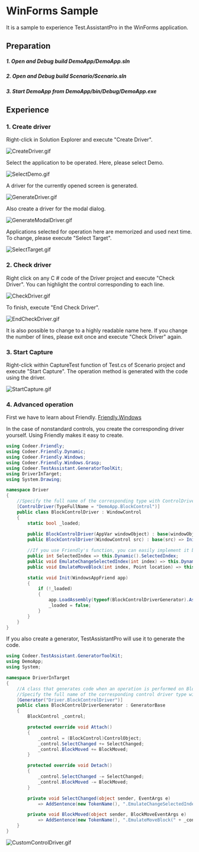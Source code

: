# WinForms Sample
It is a sample to experience Test.AssistantPro in the WinForms application.

Preparation
-------------
##### 1. Open and Debug build DemoApp/DemoApp.sln
##### 2. Open and Debug build Scenario/Scenario.sln
##### 3. Start DemoApp from DemoApp/bin/Debug/DemoApp.exe

Experience
-------------
### 1. Create driver
Right-click in Solution Explorer and execute "Create Driver".

 ![CreateDriver.gif](Img/CreateDriver.gif)

Select the application to be operated. Here, please select Demo.

 ![SelectDemo.gif](Img/SelectDemo.gif)
 
 A driver for the currently opened screen is generated.

 ![GenerateDriver.gif](Img/GenerateDriver.gif)

Also create a driver for the modal dialog.

 ![GenerateModalDriver.gif](Img/GenerateModalDriver.gif)

Applications selected for operation here are memorized and used next time. To change, please execute "Select Target".

 ![SelectTarget.gif](Img/SelectTarget.gif)

### 2. Check driver
Right click on any C # code of the Driver project and execute "Check Driver". You can highlight the control corresponding to each line.

 ![CheckDriver.gif](Img/CheckDriver.gif)

To finish, execute "End Check Driver".

 ![EndCheckDriver.gif](Img/EndCheckDriver.gif)

It is also possible to change to a highly readable name here. If you change the number of lines, please exit once and execute "Check Driver" again.

### 3. Start Capture
Right-click within CaptureTest function of Test.cs of Scenario project and execute "Start Capture".
The operation method is generated with the code using the driver.

 ![StartCapture.gif](Img/StartCapture.gif)

### 4. Advanced operation
First we have to learn about Friendly.
[Friendly.Windows](https://github.com/Codeer-Software/Friendly.Windows "Title")

In the case of nonstandard controls, you create the corresponding driver yourself. Using Friendly makes it easy to create.
```csharp
using Codeer.Friendly;
using Codeer.Friendly.Dynamic;
using Codeer.Friendly.Windows;
using Codeer.Friendly.Windows.Grasp;
using Codeer.TestAssistant.GeneratorToolKit;
using DriverInTarget;
using System.Drawing;

namespace Driver
{
    //Specify the full name of the corresponding type with ControlDriverAttribute.
    [ControlDriver(TypeFullName = "DemoApp.BlockControl")]
    public class BlockControlDriver : WindowControl
    {
        static bool _loaded;
        
        public BlockControlDriver(AppVar windowObject) : base(windowObject) => Init(App);
        public BlockControlDriver(WindowControl src) : base(src) => Init(App);

        //If you use Friendly's function, you can easily implement it because you can call the internal API of another process.
        public int SelectedIndex => this.Dynamic().SelectedIndex;
        public void EmulateChangeSelectedIndex(int index) => this.Dynamic().SelectedIndex = index;
        public void EmulateMoveBlock(int index, Point location) => this.Dynamic().MoveBlock(index, location);

        static void Init(WindowsAppFriend app)
        {
            if (!_loaded)
            {
                app.LoadAssembly(typeof(BlockControlDriverGenerator).Assembly);
                _loaded = false;
            }
        }
    }
}
```
If you also create a generator, TestAssistantPro will use it to generate the code.
```csharp
using Codeer.TestAssistant.GeneratorToolKit;
using DemoApp;
using System;

namespace DriverInTarget
{
    //A class that generates code when an operation is performed on BlockControl.
    //Specify the full name of the corresponding control driver type with GeneratorAttribute.
    [Generator("Driver.BlockControlDriver")]
    public class BlockControlDriverGenerator : GeneratorBase
    {
        BlockControl _control;

        protected override void Attach()
        {
            _control = (BlockControl)ControlObject;
            _control.SelectChanged += SelectChanged;
            _control.BlockMoved += BlockMoved;
        }

        protected override void Detach()
        {
            _control.SelectChanged -= SelectChanged;
            _control.BlockMoved -= BlockMoved;
        }

        private void SelectChanged(object sender, EventArgs e)
            => AddSentence(new TokenName(), ".EmulateChangeSelectedIndex(" + _control.SelectedIndex, new TokenAsync(CommaType.Before), ");");

        private void BlockMoved(object sender, BlockMoveEventArgs e)
            => AddSentence(new TokenName(), ".EmulateMoveBlock(" + _control.SelectedIndex, $", new Point({e.MoveLocation.X}, {e.MoveLocation.Y})", new TokenAsync(CommaType.Before), ");");
    }
}
```

 ![CustomControlDriver.gif](Img/CustomControlDriver.gif)





